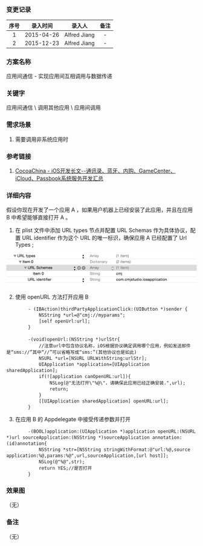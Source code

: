 ### 变更记录

| 序号 | 录入时间 | 录入人 | 备注 |
|:--------:|:--------:|:--------:|:--------:|
| 1 | 2015-04-26 | Alfred Jiang | - |
| 2 | 2015-12-23 | Alfred Jiang | - |

### 方案名称

应用间通信 - 实现应用间互相调用与数据传递

### 关键字

应用间通信 \ 调用其他应用 \ 应用间调用

### 需求场景

1. 需要调用非系统应用时

### 参考链接

1. [CocoaChina - iOS开发长文--通讯录、蓝牙、内购、GameCenter、iCloud、Passbook系统服务开发汇总](http://www.cocoachina.com/ios/20150129/11068.html)

### 详细内容

假设你现在开发了一个应用 A ，如果用户机器上已经安装了此应用，并且在应用 B 中希望能够直接打开 A 。

1. 在 plist 文件中添加 URL types 节点并配置 URL Schemas 作为具体协议，配置 URL identifier 作为这个 URL 的唯一标识，确保应用 A 已经配置了 Url Types ;

![Image_00107_00001](Images/Image_00107_00001.png)

2. 使用 openURL 方法打开应用 B
```
        - (IBAction)thirdPartyApplicationClick:(UIButton *)sender {
            NSString *url=@"cmj://myparams";
            [self openUrl:url];
        }

        -(void)openUrl:(NSString *)urlStr{
            //注意url中包含协议名称，iOS根据协议确定调用哪个应用，例如发送邮件是“sms://”其中“//”可以省略写成“sms:”(其他协议也是如此)
            NSURL *url=[NSURL URLWithString:urlStr];
            UIApplication *application=[UIApplication sharedApplication];
            if(![application canOpenURL:url]){
                NSLog(@"无法打开\"%@\"，请确保此应用已经正确安装.",url);
                return;
            }
            [[UIApplication sharedApplication] openURL:url];
        }
```

3. 在应用 B 的 Appdelegate 中接受传递参数并打开
```
        -(BOOL)application:(UIApplication *)application openURL:(NSURL *)url sourceApplication:(NSString *)sourceApplication annotation:(id)annotation{
            NSString *str=[NSString stringWithFormat:@"url:%@,source application:%@,params:%@",url,sourceApplication,[url host]];
            NSLog(@"%@",str);
            return YES;//是否打开
        }
```

### 效果图
（无）

### 备注
（无）